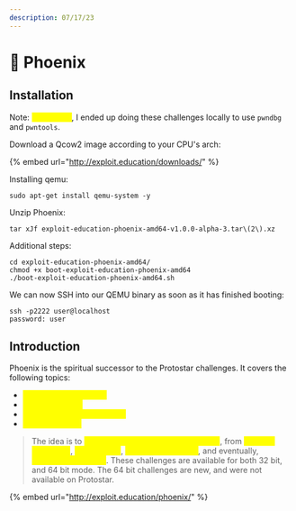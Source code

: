 ```yaml
---
description: 07/17/23
---
```


# 🦅 Phoenix

## Installation

Note: <mark style="color:yellow;">Be warned</mark>, I ended up doing these challenges locally to use `pwndbg` and `pwntools`.

Download a Qcow2 image according to your CPU's arch:

{% embed url="http://exploit.education/downloads/" %}

Installing qemu:

```
sudo apt-get install qemu-system -y
```

Unzip Phoenix:

```
tar xJf exploit-education-phoenix-amd64-v1.0.0-alpha-3.tar\(2\).xz
```

Additional steps:

```
cd exploit-education-phoenix-amd64/
chmod +x boot-exploit-education-phoenix-amd64
./boot-exploit-education-phoenix-amd64.sh
```

We can now SSH into our QEMU binary as soon as it has finished booting:

```
ssh -p2222 user@localhost
password: user
```

## Introduction

Phoenix is the spiritual successor to the Protostar challenges. It covers the following topics:

* <mark style="color:yellow;">Network programming</mark>
* <mark style="color:yellow;">Stack overflows</mark>
* <mark style="color:yellow;">Format string vulnerabilities</mark>
* <mark style="color:yellow;">Heap overflows</mark>

> The idea is to <mark style="color:yellow;">introduce the simplest concepts first</mark>, from <mark style="color:yellow;">memory corruption</mark>, <mark style="color:yellow;">modification</mark>, <mark style="color:yellow;">function redirection</mark>, and eventually, <mark style="color:yellow;">executing shellcode</mark>. These challenges are available for both 32 bit, and 64 bit mode. The 64 bit challenges are new, and were not available on Protostar.

{% embed url="http://exploit.education/phoenix/" %}
